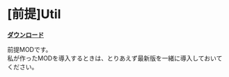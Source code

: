 # [前提]Util
[**ダウンロード**](https://github.com/eyeq/mod-1.11.2-Util/releases/download/1.6/1.11.2-Util-1.6.jar)

前提MODです。  
私が作ったMODを導入するときは、とりあえず最新版を一緒に導入しておいてください。  
